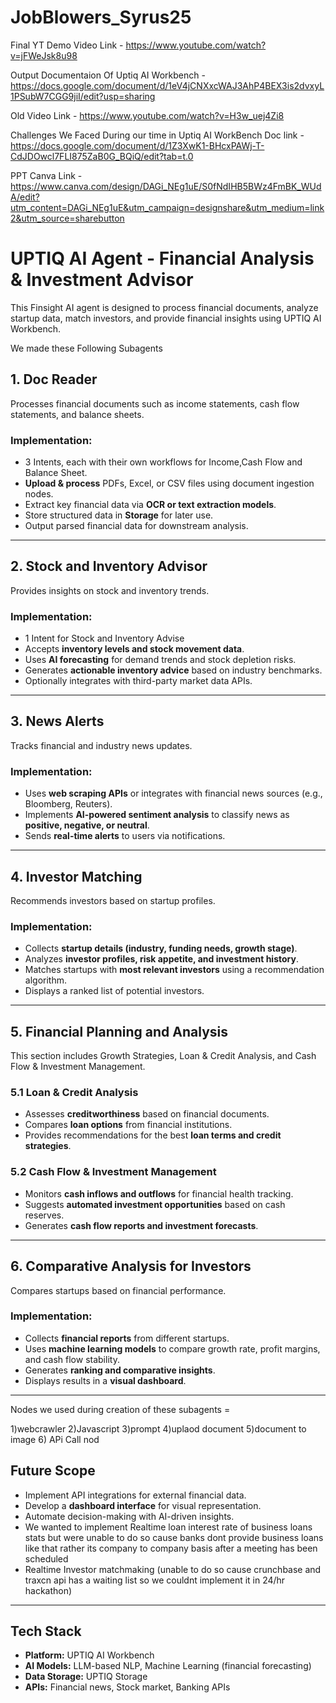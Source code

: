 # JobBlowers_Syrus25
Final YT Demo Video Link - https://www.youtube.com/watch?v=jFWeJsk8u98

Output Documentaion Of Uptiq AI Workbench - https://docs.google.com/document/d/1eV4jCNXxcWAJ3AhP4BEX3is2dvxyL1PSubW7CGG9jiI/edit?usp=sharing

Old Video Link - https://www.youtube.com/watch?v=H3w_uej4Zi8

Challenges We Faced During our time in Uptiq AI WorkBench Doc link - https://docs.google.com/document/d/1Z3XwK1-BHcxPAWj-T-CdJDOwcl7FLI875ZaB0G_BQiQ/edit?tab=t.0

PPT Canva Link - https://www.canva.com/design/DAGi_NEg1uE/S0fNdIHB5BWz4FmBK_WUdA/edit?utm_content=DAGi_NEg1uE&utm_campaign=designshare&utm_medium=link2&utm_source=sharebutton

# UPTIQ AI Agent - Financial Analysis & Investment Advisor

This Finsight AI agent is designed to process financial documents, analyze startup data, match investors, and provide financial insights using UPTIQ AI Workbench. 

We made these Following Subagents
## 1. Doc Reader
Processes financial documents such as income statements, cash flow statements, and balance sheets.

### Implementation:
- 3 Intents, each with their own workflows for Income,Cash Flow and Balance Sheet.
- **Upload & process** PDFs, Excel, or CSV files using document ingestion nodes.
- Extract key financial data via **OCR or text extraction models**.
- Store structured data in **Storage** for later use.
- Output parsed financial data for downstream analysis.

---

## 2. Stock and Inventory Advisor
Provides insights on stock and inventory trends.

### Implementation:
- 1 Intent for Stock and Inventory Advise
- Accepts **inventory levels and stock movement data**.
- Uses **AI forecasting** for demand trends and stock depletion risks.
- Generates **actionable inventory advice** based on industry benchmarks.
- Optionally integrates with third-party market data APIs.

---

##  3. News Alerts
Tracks financial and industry news updates.

### Implementation:
- Uses **web scraping APIs** or integrates with financial news sources (e.g., Bloomberg, Reuters).
- Implements **AI-powered sentiment analysis** to classify news as **positive, negative, or neutral**.
- Sends **real-time alerts** to users via notifications.

---

## 4. Investor Matching
Recommends investors based on startup profiles.

### Implementation:
- Collects **startup details (industry, funding needs, growth stage)**.
- Analyzes **investor profiles, risk appetite, and investment history**.
- Matches startups with **most relevant investors** using a recommendation algorithm.
- Displays a ranked list of potential investors.

---

##  5. Financial Planning and Analysis
This section includes Growth Strategies, Loan & Credit Analysis, and Cash Flow & Investment Management.

### **5.1 Loan & Credit Analysis**
- Assesses **creditworthiness** based on financial documents.
- Compares **loan options** from financial institutions.
- Provides recommendations for the best **loan terms and credit strategies**.

### **5.2 Cash Flow & Investment Management**
- Monitors **cash inflows and outflows** for financial health tracking.
- Suggests **automated investment opportunities** based on cash reserves.
- Generates **cash flow reports and investment forecasts**.

---

## 6. Comparative Analysis for Investors
Compares startups based on financial performance.

### Implementation:
- Collects **financial reports** from different startups.
- Uses **machine learning models** to compare growth rate, profit margins, and cash flow stability.
- Generates **ranking and comparative insights**.
- Displays results in a **visual dashboard**.

---

Nodes we used during creation of these subagents =

1)webcrawler
2)Javascript
3)prompt
4)uplaod document
5)document to image
6) APi Call nod



## Future Scope
- Implement API integrations for external financial data.
- Develop a **dashboard interface** for visual representation.
- Automate decision-making with AI-driven insights.
- We wanted to implement Realtime loan interest rate of business loans stats but were unable to do so cause banks dont provide business loans like that rather its company to company basis after a meeting has been scheduled
- Realtime Investor matchmaking (unable to do so cause crunchbase and traxcn api has a waiting list so we couldnt implement it in 24/hr hackathon)


---

##  Tech Stack
- **Platform:** UPTIQ AI Workbench
- **AI Models:** LLM-based NLP, Machine Learning (financial forecasting)
- **Data Storage:** UPTIQ Storage
- **APIs:** Financial news, Stock market, Banking APIs


